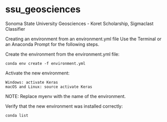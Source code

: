 # ssu_geosciences
Sonoma State University Geosciences - Koret Scholarship, Sigmaclast Classifier

Creating an environment from an environment.yml file
Use the Terminal or an Anaconda Prompt for the following steps.

Create the environment from the environment.yml file:

```
conda env create -f environment.yml
```

Activate the new environment:
```
Windows: activate Keras
macOS and Linux: source activate Keras
```
NOTE: Replace myenv with the name of the environment.

Verify that the new environment was installed correctly:
```
conda list
```

